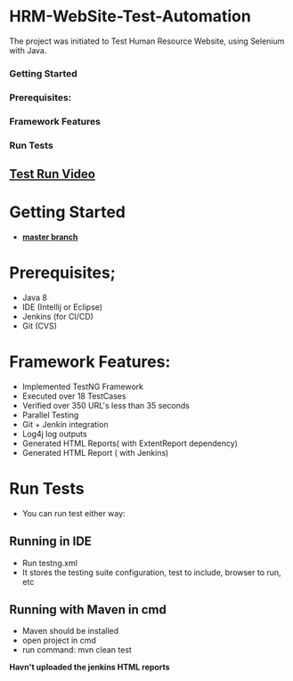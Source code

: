 # HRM-WebSite-Test-Automation
The project was initiated to Test Human Resource Website, using Selenium with Java.

### Getting Started
### Prerequisites:
### Framework Features
### Run Tests

## [**Test Run Video**](https://www.youtube.com/watch?v=EZVH1COxr6E)

# Getting Started
- [**master branch**](https://github.com/Ninja-Cyborg/HRM-WebSite-Test-Automation/tree/master)

# Prerequisites;
- Java 8
- IDE (Intellij or Eclipse)
- Jenkins (for CI/CD)
- Git (CVS)

# Framework Features:
- Implemented TestNG Framework
- Executed over 18 TestCases
- Verified over 350 URL's less than 35 seconds
- Parallel Testing
- Git + Jenkin integration
- Log4j log outputs
- Generated HTML Reports( with ExtentReport dependency)
- Generated HTML Report ( with Jenkins)

# Run Tests
- You can run test either way:

## Running in IDE
- Run testng.xml
- It stores the testing suite configuration, test to include, browser to run, etc

## Running with Maven in cmd
- Maven should be installed
- open project in cmd
- run command: mvn clean test

 **Havn't uploaded the jenkins HTML reports**



